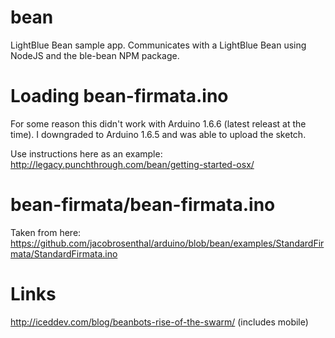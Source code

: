 # bean
LightBlue Bean sample app. Communicates with a LightBlue Bean using NodeJS and the ble-bean NPM package.

# Loading bean-firmata.ino
For some reason this didn't work with Arduino 1.6.6 (latest releast at the time). I downgraded to Arduino 1.6.5 and was able to upload the sketch.

Use instructions here as an example: http://legacy.punchthrough.com/bean/getting-started-osx/

# bean-firmata/bean-firmata.ino
Taken from here: https://github.com/jacobrosenthal/arduino/blob/bean/examples/StandardFirmata/StandardFirmata.ino

# Links
http://iceddev.com/blog/beanbots-rise-of-the-swarm/ (includes mobile)


